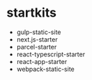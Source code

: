 # startkits

- gulp-static-site
- next.js-starter
- parcel-starter
- react-typescript-starter
- react-app-starter
- webpack-static-site

